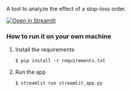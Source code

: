 A tool to analyze the effect of a stop-loss order.

[![Open in Streamlit](https://static.streamlit.io/badges/streamlit_badge_black_white.svg)](https://stop-loss-analyzer.streamlit.app/)

### How to run it on your own machine

1. Install the requirements

   ```
   $ pip install -r requirements.txt
   ```

2. Run the app

   ```
   $ streamlit run streamlit_app.py
   ```
